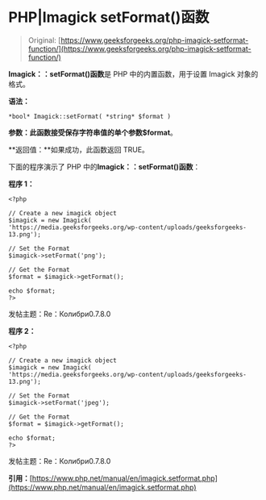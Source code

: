 # PHP|Imagick setFormat()函数

> Original: [https://www.geeksforgeeks.org/php-imagick-setformat-function/](https://www.geeksforgeeks.org/php-imagick-setformat-function/)

**Imagick：：setFormat()函数**是 PHP 中的内置函数，用于设置 Imagick 对象的格式。

**语法：**

```
*bool* Imagick::setFormat( *string* $format )
```

**参数：**此函数接受保存字符串值的单个参数**$format**。

**返回值：**如果成功，此函数返回 TRUE。

下面的程序演示了 PHP 中的**Imagick：：setFormat()函数**：

**程序 1：**

```
<?php

// Create a new imagick object
$imagick = new Imagick(
'https://media.geeksforgeeks.org/wp-content/uploads/geeksforgeeks-13.png');

// Set the Format
$imagick->setFormat('png');

// Get the Format
$format = $imagick->getFormat();

echo $format;
?>
```

发帖主题：Re：Колибри0.7.8.0

**程序 2：**

```
<?php

// Create a new imagick object
$imagick = new Imagick(
'https://media.geeksforgeeks.org/wp-content/uploads/geeksforgeeks-13.png');

// Set the Format
$imagick->setFormat('jpeg');

// Get the Format
$format = $imagick->getFormat();

echo $format;
?>
```

发帖主题：Re：Колибри0.7.8.0

**引用：**[https://www.php.net/manual/en/imagick.setformat.php](https://www.php.net/manual/en/imagick.setformat.php)